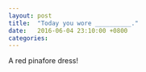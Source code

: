```yaml
---
layout: post
title:  "Today you wore __________."
date:   2016-06-04 23:10:00 +0800
categories: 
---
```

A red pinafore dress!
